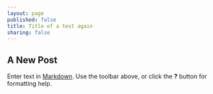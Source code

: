 ```yaml
---
layout: page
published: false
title: Title of a test again
sharing: false
---
```


## A New Post

Enter text in [Markdown](http://daringfireball.net/projects/markdown/). Use the toolbar above, or click the **?** button for formatting help.
